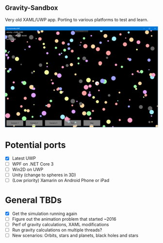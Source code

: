 ## Gravity-Sandbox
Very old XAML/UWP app. Porting to various platforms to test and learn.


![Screenshot of UWP app](Images/UWP-Screenshot.png)

# Potential ports
- [x] Latest UWP
- [ ] WPF on .NET Core 3
- [ ] Win2D on UWP
- [ ] Unity (change to spheres in 3D)
- [ ] (Low priority) Xamarin on Android Phone or iPad

# General TBDs
- [x] Get the simulation running again
- [ ] Figure out the animation problem that started ~2016
- [ ] Perf of gravity calculations, XAML modifications
- [ ] Run gravity calculations on multiple threads?
- [ ] New scenarios: Orbits, stars and planets, black holes and stars
